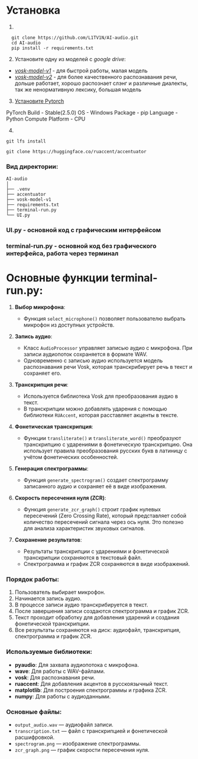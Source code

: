 # Установка 
1.
```
  git clone https://github.com/L1TV1N/AI-audio.git
  cd AI-audio
  pip install -r requirements.txt
```
2.  Установите одну из моделей с *google drive*:
   - [*vosk-model-v1*](https://drive.google.com/file/d/1kM-yLf9z0mDhCyyyB1EhL0SFPEjnC0iB/view?usp=sharing) - для быстрой работы, малая модель
   - [*vosk-model-v2*](https://drive.google.com/file/d/1ROT1320jIrBv96qUqX45e2nH20oIO_wB/view?usp=sharing) - для более качественного распознавания речи, дольше работает, хорошо распознает слэнг и различные диалекты, так же ненормативную лексику, большая модель

3.  [Установите Pytorch](https://pytorch.org/get-started/locally/)

PyTorch Build - Stable(2.5.0)
OS - Windows
Package - pip
Language - Python
Compute Platform - CPU

4.  
```
git lfs install

git clone https://huggingface.co/ruaccent/accentuator
```

### Вид директории:
```
AI-audio
│
├── .venv
├── accentuator
├── vosk-model-v1
├── requirements.txt
├── terminal-run.py
└── UI.py

```

### UI.py - основной код с графическим интерфейсом
### terminal-run.py - основной код без графического интерфейса, работа через терминал

# Основные функции **terminal-run.py**:
1. **Выбор микрофона**:
   - Функция `select_microphone()` позволяет пользователю выбрать микрофон из доступных устройств.
   
2. **Запись аудио**:
   - Класс `AudioProcessor` управляет записью аудио с микрофона. При записи аудиопоток сохраняется в формате WAV.
   - Одновременно с записью аудио используется модель распознавания речи Vosk, которая транскрибирует речь в текст и сохраняет его.
   
3. **Транскрипция речи**:
   - Используется библиотека Vosk для преобразования аудио в текст.
   - В транскрипции можно добавлять ударения с помощью библиотеки `RUAccent`, которая расставляет акценты в тексте.

4. **Фонетическая транскрипция**:
   - Функции `transliterate()` и `transliterate_word()` преобразуют транскрипцию с ударениями в фонетическую транскрипцию. Она использует правила преобразования русских букв в латиницу с учётом фонетических особенностей.

5. **Генерация спектрограммы**:
   - Функция `generate_spectrogram()` создает спектрограмму записанного аудио и сохраняет её в виде изображения.
   
6. **Скорость пересечения нуля (ZCR)**:
   - Функция `generate_zcr_graph()` строит график нулевых пересечений (Zero Crossing Rate), который представляет собой количество пересечений сигнала через ось нуля. Это полезно для анализа характеристик звуковых сигналов.

7. **Сохранение результатов**:
   - Результаты транскрипции с ударениями и фонетической транскрипции сохраняются в текстовый файл.
   - Спектрограмма и график ZCR сохраняются в виде изображений.

### Порядок работы:
1. Пользователь выбирает микрофон.
2. Начинается запись аудио.
3. В процессе записи аудио транскрибируется в текст.
4. После завершения записи создаются спектрограмма и график ZCR.
5. Текст проходит обработку для добавления ударений и создания фонетической транскрипции.
6. Все результаты сохраняются на диск: аудиофайл, транскрипция, спектрограмма и график ZCR.

### Используемые библиотеки:
- **pyaudio**: Для захвата аудиопотока с микрофона.
- **wave**: Для работы с WAV-файлами.
- **vosk**: Для распознавания речи.
- **ruaccent**: Для добавления акцентов в русскоязычный текст.
- **matplotlib**: Для построения спектрограммы и графика ZCR.
- **numpy**: Для работы с аудиоданными.

### Основные файлы:
- `output_audio.wav` — аудиофайл записи.
- `transcription.txt` — файл с транскрипцией и фонетической расшифровкой.
- `spectrogram.png` — изображение спектрограммы.
- `zcr_graph.png` — график скорости пересечения нуля.


